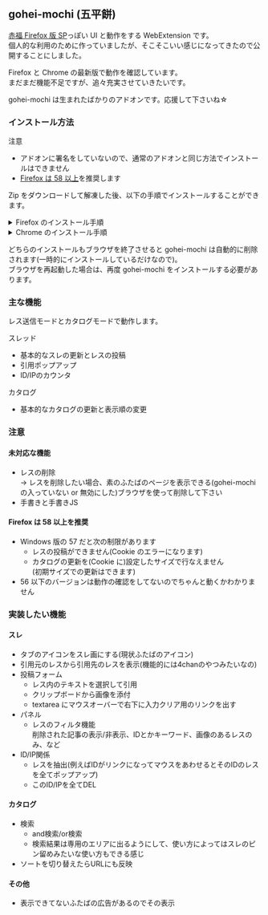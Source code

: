 ## gohei-mochi (五平餅)

[赤福 Firefox 版 SP](https://toshiakisp.github.io/akahuku-firefox-sp/)っぽい UI と動作をする WebExtension です。  
個人的な利用のために作っていましたが、そこそこいい感じになってきたので公開することにしました。

Firefox と Chrome の最新版で動作を確認しています。  
まだまだ機能不足ですが、追々充実させていきたいです。

gohei-mochi は生まれたばかりのアドオンです。応援して下さいね☆


### インストール方法

注意
* アドオンに署名をしていないので、通常のアドオンと同じ方法でインストールはできません
* [Firefox は 58 以上](#firefox-は-58-以上を推奨)を推奨します

Zip をダウンロードして解凍した後、以下の手順でインストールすることができます。

<details>
<summary>Firefox のインストール手順</summary>
<ol>
<li>ブラウザのアドレスバーに「about:debugging」と入力します</li>
<li>「Firefox 開発ツール デバッガー」タブが開きます</li>
<li>「アドオン」の「一時的なアドオンを読み込む」から、ファイル選択ダイアログを表示します</li>
<li>解凍した Zip のフォルダにある manifest.json を指定するとインストールできます</li>
</ol>
</details>
<details>
<summary>Chrome のインストール手順</summary>
<ol>
<li>ブラウザのアドレスバーに「chrome://extensions」と入力します</li>
<li>「拡張機能」タブが開きます</li>
<li>「デベロッパー モード」にチェック</li>
<li>「パッケージ化されていない拡張機能を読み込む」から、ファイル選択ダイアログを表示します</li>
<li>解凍した Zip のフォルダを指定するとインストールできます</li>
</ol>
</details>

どちらのインストールもブラウザを終了させると gohei-mochi は自動的に削除されます(一時的にインストールしているだけなので)。  
ブラウザを再起動した場合は、再度 gohei-mochi をインストールする必要があります。


### 主な機能

レス送信モードとカタログモードで動作します。

スレッド
* 基本的なスレの更新とレスの投稿
* 引用ポップアップ
* ID/IPのカウンタ

カタログ
* 基本的なカタログの更新と表示順の変更


### 注意
#### 未対応な機能

* レスの削除  
  → レスを削除したい場合、素のふたばのページを表示できる(gohei-mochi の入っていない or 無効にした)ブラウザを使って削除して下さい
* 手書きと手書きJS

#### Firefox は 58 以上を推奨
* Windows 版の 57 だと次の制限があります
  + レスの投稿ができません(Cookie のエラーになります)
  + カタログの更新を(Cookie に)設定したサイズで行なえません  
    (初期サイズでの更新はできます)
* 56 以下のバージョンは動作の確認をしてないのでちゃんと動くかわかりません


### 実装したい機能
#### スレ
* タブのアイコンをスレ画にする(現状ふたばのアイコン)
* 引用元のレスから引用先のレスを表示(機能的には4chanのやつみたいなの)
* 投稿フォーム
  + レス内のテキストを選択して引用
  + クリップボードから画像を添付
  + textarea にマウスオーバーで右下に入力クリア用のリンクを出す
* パネル
  + レスのフィルタ機能  
    削除された記事の表示/非表示、IDとかキーワード、画像のあるレスのみ、など
* ID/IP関係
  + レスを抽出(例えばIDがリンクになってマウスをあわせるとそのIDのレスを全てポップアップ)
  + このID/IPを全てDEL

#### カタログ
* 検索
  + and検索/or検索
  + 検索結果は専用のエリアに出るようにして、使い方によってはスレのピン留めみたいな使い方もできる感じ
* ソートを切り替えたらURLにも反映

#### その他
* 表示できてないふたばの広告があるのでその表示
